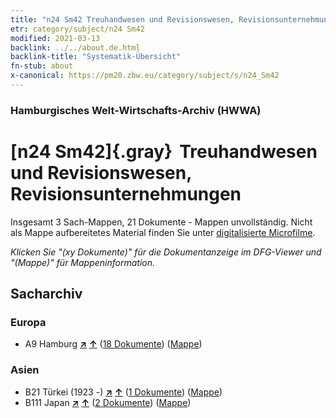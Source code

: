 ```yaml
---
title: "n24 Sm42 Treuhandwesen und Revisionswesen, Revisionsunternehmungen"
etr: category/subject/n24 Sm42
modified: 2021-03-13
backlink: ../../about.de.html
backlink-title: "Systematik-Übersicht"
fn-stub: about
x-canonical: https://pm20.zbw.eu/category/subject/s/n24_Sm42
---
```


### Hamburgisches Welt-Wirtschafts-Archiv (HWWA)
# [n24 Sm42]{.gray}&#8201; Treuhandwesen und Revisionswesen, Revisionsunternehmungen&#160; 




Insgesamt 3 Sach-Mappen, 21 Dokumente - Mappen unvollständig.
Nicht als Mappe aufbereitetes Material finden Sie unter [digitalisierte Microfilme](/film/h1_sh.de.html).

_Klicken Sie "(xy Dokumente)" für die Dokumentanzeige im DFG-Viewer und "(Mappe)" für Mappeninformation._

## Sacharchiv




### Europa

- A9 Hamburg [**&nearr;**](../../../geo/i/140905/about.de.html "Hamburg (alle Mappen)") [**&uarr;**](../../../geo/about.de.html#A9 "Ländersystematik") (<a href="https://pm20.zbw.eu/dfgview/sh/140905,145414" title="über: Hamburg : Treuhandwesen und Revisionswesen, Revisionsunternehmungen" target="_blank">18 Dokumente</a>) ([Mappe](../../../../folder/sh/1409xx/140905/1454xx/145414/about.de.html))

### Asien

- B21 Türkei (1923 -) [**&nearr;**](../../../geo/i/141111/about.de.html "Türkei (1923 -) (alle Mappen)") [**&uarr;**](../../../geo/about.de.html#B21 "Ländersystematik") (<a href="https://pm20.zbw.eu/dfgview/sh/141111,145414" title="über: Türkei (1923 -) : Treuhandwesen und Revisionswesen, Revisionsunternehmungen" target="_blank">1 Dokumente</a>) ([Mappe](../../../../folder/sh/1411xx/141111/1454xx/145414/about.de.html))
- B111 Japan [**&nearr;**](../../../geo/i/141272/about.de.html "Japan (alle Mappen)") [**&uarr;**](../../../geo/about.de.html#B111 "Ländersystematik") (<a href="https://pm20.zbw.eu/dfgview/sh/141272,145414" title="über: Japan : Treuhandwesen und Revisionswesen, Revisionsunternehmungen" target="_blank">2 Dokumente</a>) ([Mappe](../../../../folder/sh/1412xx/141272/1454xx/145414/about.de.html))


